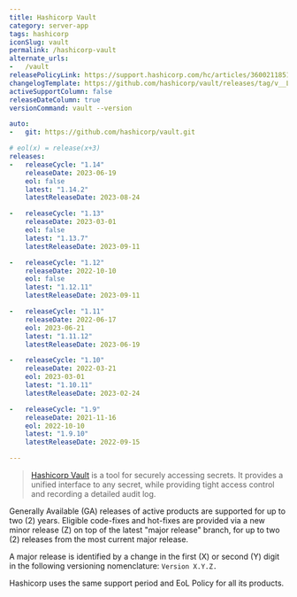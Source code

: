 ```yaml
---
title: Hashicorp Vault
category: server-app
tags: hashicorp
iconSlug: vault
permalink: /hashicorp-vault
alternate_urls:
-   /vault
releasePolicyLink: https://support.hashicorp.com/hc/articles/360021185113
changelogTemplate: https://github.com/hashicorp/vault/releases/tag/v__LATEST__
activeSupportColumn: false
releaseDateColumn: true
versionCommand: vault --version

auto:
-   git: https://github.com/hashicorp/vault.git

# eol(x) = release(x+3)
releases:
-   releaseCycle: "1.14"
    releaseDate: 2023-06-19
    eol: false
    latest: "1.14.2"
    latestReleaseDate: 2023-08-24

-   releaseCycle: "1.13"
    releaseDate: 2023-03-01
    eol: false
    latest: "1.13.7"
    latestReleaseDate: 2023-09-11

-   releaseCycle: "1.12"
    releaseDate: 2022-10-10
    eol: false
    latest: "1.12.11"
    latestReleaseDate: 2023-09-11

-   releaseCycle: "1.11"
    releaseDate: 2022-06-17
    eol: 2023-06-21
    latest: "1.11.12"
    latestReleaseDate: 2023-06-19

-   releaseCycle: "1.10"
    releaseDate: 2022-03-21
    eol: 2023-03-01
    latest: "1.10.11"
    latestReleaseDate: 2023-02-24

-   releaseCycle: "1.9"
    releaseDate: 2021-11-16
    eol: 2022-10-10
    latest: "1.9.10"
    latestReleaseDate: 2022-09-15

---
```


> [Hashicorp Vault](https://www.vaultproject.io/) is a tool for securely accessing secrets. It
> provides a unified interface to any secret, while providing tight access control and recording a
> detailed audit log.

Generally Available (GA) releases of active products are supported for up to two (2) years. Eligible
code-fixes and hot-fixes are provided via a new minor release (Z) on top of the latest "major
release" branch, for up to two (2) releases from the most current major release.

A major release is identified by a change in the first (X) or second (Y) digit in the following
versioning nomenclature: `Version X.Y.Z.`

Hashicorp uses the same support period and EoL Policy for all its products.
